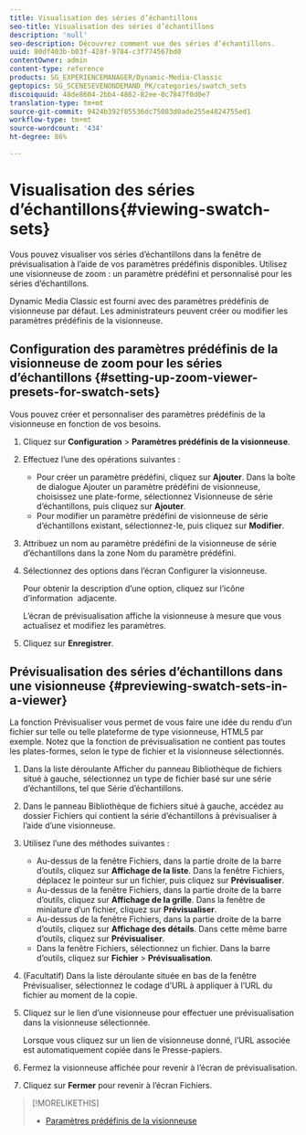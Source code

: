 ```yaml
---
title: Visualisation des séries d’échantillons
seo-title: Visualisation des séries d’échantillons
description: 'null'
seo-description: Découvrez comment vue des séries d’échantillons.
uuid: 80df403b-b03f-428f-9784-c3f774567bd0
contentOwner: admin
content-type: reference
products: SG_EXPERIENCEMANAGER/Dynamic-Media-Classic
geptopics: SG_SCENESEVENONDEMAND_PK/categories/swatch_sets
discoiquuid: 48de8604-2bb4-4862-82ee-0c7847f0d0e7
translation-type: tm+mt
source-git-commit: 9424b392f85536dc75083d0ade255e4824755ed1
workflow-type: tm+mt
source-wordcount: '434'
ht-degree: 86%

---
```



# Visualisation des séries d’échantillons{#viewing-swatch-sets}

Vous pouvez visualiser vos séries d’échantillons dans la fenêtre de prévisualisation à l’aide de vos paramètres prédéfinis disponibles. Utilisez une visionneuse de zoom : un paramètre prédéfini et personnalisé pour les séries d’échantillons.

Dynamic Media Classic est fourni avec des paramètres prédéfinis de visionneuse par défaut. Les administrateurs peuvent créer ou modifier les paramètres prédéfinis de la visionneuse.

## Configuration des paramètres prédéfinis de la visionneuse de zoom pour les séries d’échantillons {#setting-up-zoom-viewer-presets-for-swatch-sets}

Vous pouvez créer et personnaliser des paramètres prédéfinis de la visionneuse en fonction de vos besoins.

1. Cliquez sur **Configuration** > **Paramètres prédéfinis de la visionneuse**.
1. Effectuez l’une des opérations suivantes :

   * Pour créer un paramètre prédéfini, cliquez sur **Ajouter**. Dans la boîte de dialogue Ajouter un paramètre prédéfini de visionneuse, choisissez une plate-forme, sélectionnez Visionneuse de série d’échantillons, puis cliquez sur **Ajouter**.
   * Pour modifier un paramètre prédéfini de visionneuse de série d’échantillons existant, sélectionnez-le, puis cliquez sur **Modifier**.

1. Attribuez un nom au paramètre prédéfini de la visionneuse de série d’échantillons dans la zone Nom du paramètre prédéfini.
1. Sélectionnez des options dans l’écran Configurer la visionneuse.

   Pour obtenir la description d’une option, cliquez sur l’icône d’information  adjacente.

   L’écran de prévisualisation affiche la visionneuse à mesure que vous actualisez et modifiez les paramètres.

1. Cliquez sur **Enregistrer**.

## Prévisualisation des séries d’échantillons dans une visionneuse {#previewing-swatch-sets-in-a-viewer}

La fonction Prévisualiser vous permet de vous faire une idée du rendu d’un fichier sur telle ou telle plateforme de type visionneuse, HTML5 par exemple. Notez que la fonction de prévisualisation ne contient pas toutes les plates-formes, selon le type de fichier et la visionneuse sélectionnés.

1. Dans la liste déroulante Afficher du panneau Bibliothèque de fichiers situé à gauche, sélectionnez un type de fichier basé sur une série d’échantillons, tel que Série d’échantillons.
1. Dans le panneau Bibliothèque de fichiers situé à gauche, accédez au dossier Fichiers qui contient la série d’échantillons à prévisualiser à l’aide d’une visionneuse.
1. Utilisez l’une des méthodes suivantes :

   * Au-dessus de la fenêtre Fichiers, dans la partie droite de la barre d’outils, cliquez sur **Affichage de la liste**. Dans la fenêtre Fichiers, déplacez le pointeur sur un fichier, puis cliquez sur **Prévisualiser**.
   * Au-dessus de la fenêtre Fichiers, dans la partie droite de la barre d’outils, cliquez sur **Affichage de la grille**. Dans la fenêtre de miniature d’un fichier, cliquez sur **Prévisualiser**.
   * Au-dessus de la fenêtre Fichiers, dans la partie droite de la barre d’outils, cliquez sur **Affichage des détails**. Dans cette même barre d’outils, cliquez sur **Prévisualiser**.
   * Dans la fenêtre Fichiers, sélectionnez un fichier. Dans la barre d’outils, cliquez sur **Fichier** > **Prévisualisation**.

1. (Facultatif) Dans la liste déroulante située en bas de la fenêtre Prévisualiser, sélectionnez le codage d’URL à appliquer à l’URL du fichier au moment de la copie.
1. Cliquez sur le lien d’une visionneuse pour effectuer une prévisualisation dans la visionneuse sélectionnée.

   Lorsque vous cliquez sur un lien de visionneuse donné, l’URL associée est automatiquement copiée dans le Presse-papiers.

1. Fermez la visionneuse affichée pour revenir à l’écran de prévisualisation.
1. Cliquez sur **Fermer** pour revenir à l’écran Fichiers.

>[!MORELIKETHIS]
>
>* [Paramètres prédéfinis de la visionneuse](application-setup.md#viewer_presets)

